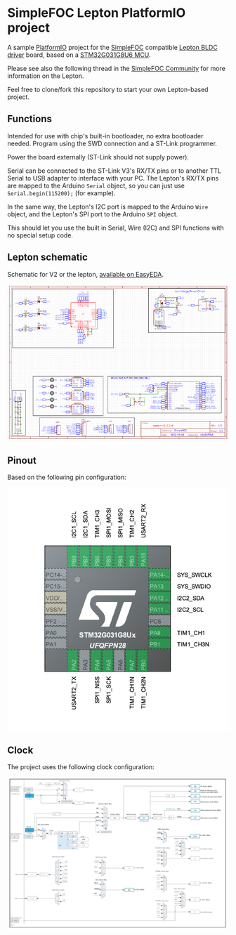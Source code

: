 # SimpleFOC Lepton PlatformIO project

A sample [PlatformIO](https://platformio.org) project for the [SimpleFOC](https://simplefoc.com) compatible [Lepton BLDC driver](https://oshwlab.com/cost.co/20220903_bldc_se3082g_copy) board, based on a [STM32G031G8U6 MCU](https://www.st.com/en/microcontrollers-microprocessors/stm32g031g8.html).

Please see also the following thread in the [SimpleFOC Community](https://community.simplefoc.com/t/lepton-v2-revised-design-tested-working-30v-80a-mosfets/2489) for more information on the Lepton.

Feel free to clone/fork this repository to start your own Lepton-based project.

## Functions

Intended for use with chip's built-in bootloader, no extra bootloader needed.
Program using the SWD connection and a ST-Link programmer.

Power the board externally (ST-Link should not supply power).

Serial can be connected to the ST-Link V3's RX/TX pins or to another TTL Serial to USB adapter to interface with your PC.
The Lepton's RX/TX pins are mapped to the Arduino `Serial` object, so you can just use `Serial.begin(115200);` (for example).

In the same way, the Lepton's I2C port is mapped to the Arduino `Wire` object, and the Lepton's SPI port to the Arduino `SPI` object.

This should let you use the built in Serial, Wire (I2C) and SPI functions with no special setup code.

## Lepton schematic

Schematic for V2 or the lepton, [available on EasyEDA](https://oshwlab.com/cost.co/20220903_bldc_se3082g_copy).

![Schematic](schematic.png)

## Pinout

Based on the following pin configuration:

![Pinout diagram](./pinout.jpg)

## Clock

The project uses the following clock configuration:

![Clock settings diagram](./clocks.jpg)